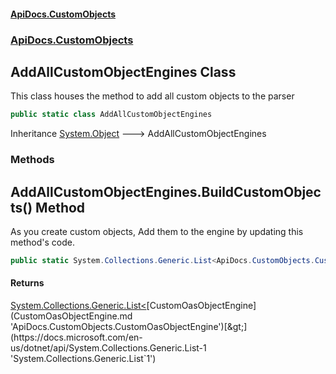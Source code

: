 #### [ApiDocs.CustomObjects](ApiDocs.CustomObjects.md 'ApiDocs.CustomObjects')
### [ApiDocs.CustomObjects](ApiDocs.CustomObjects.md#ApiDocs.CustomObjects 'ApiDocs.CustomObjects')

## AddAllCustomObjectEngines Class

This class houses the method to add all custom objects to the parser

```csharp
public static class AddAllCustomObjectEngines
```

Inheritance [System.Object](https://docs.microsoft.com/en-us/dotnet/api/System.Object 'System.Object') &#129106; AddAllCustomObjectEngines
### Methods

<a name='ApiDocs.CustomObjects.AddAllCustomObjectEngines.BuildCustomObjects()'></a>

## AddAllCustomObjectEngines.BuildCustomObjects() Method

As you create custom objects, Add them to the engine by updating this method's code.

```csharp
public static System.Collections.Generic.List<ApiDocs.CustomObjects.CustomOasObjectEngine> BuildCustomObjects();
```

#### Returns
[System.Collections.Generic.List&lt;](https://docs.microsoft.com/en-us/dotnet/api/System.Collections.Generic.List-1 'System.Collections.Generic.List`1')[CustomOasObjectEngine](CustomOasObjectEngine.md 'ApiDocs.CustomObjects.CustomOasObjectEngine')[&gt;](https://docs.microsoft.com/en-us/dotnet/api/System.Collections.Generic.List-1 'System.Collections.Generic.List`1')